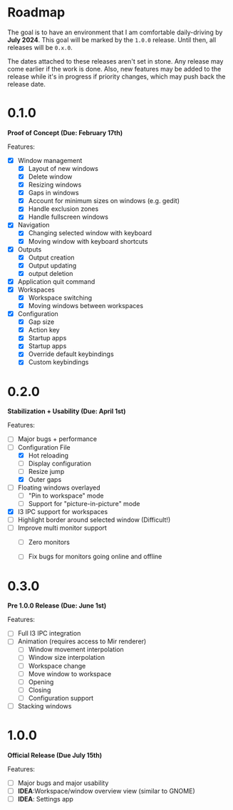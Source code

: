 # Roadmap
The goal is to have an environment that I am comfortable daily-driving by **July 2024**.
This goal will be marked by the `1.0.0` release. Until then, all releases will be
`0.x.0`.

The dates attached to these releases aren't set in stone. Any release may come
earlier if the work is done. Also, new features may be added to the release while it's
in progress if priority changes, which may push back the release date.

# 0.1.0
**Proof of Concept (Due: February 17th)**

Features:
- [x] Window management
  - [x] Layout of new windows
  - [x] Delete window
  - [x] Resizing windows
  - [x] Gaps in windows
  - [x] Account for minimum sizes on windows (e.g. gedit)
  - [x] Handle exclusion zones
  - [x] Handle fullscreen windows
- [x] Navigation
  - [x] Changing selected window with keyboard
  - [x] Moving window with keyboard shortcuts
- [x] Outputs
  - [x] Output creation
  - [x] Output updating
  - [x] output deletion
- [x] Application quit command
- [x] Workspaces
  - [x] Workspace switching
  - [x] Moving windows between workspaces
- [x] Configuration
  - [x] Gap size
  - [x] Action key
  - [x] Startup apps
  - [x] Startup apps
  - [x] Override default keybindings
  - [x] Custom keybindings

# 0.2.0
**Stabilization + Usability (Due: April 1st)**

Features:
- [ ] Major bugs + performance
- [ ] Configuration File
    - [x] Hot reloading
    - [ ] Display configuration
    - [ ] Resize jump
    - [x] Outer gaps
- [ ] Floating windows overlayed
  - [ ] "Pin to workspace" mode
  - [ ] Support for "picture-in-picture" mode
- [x] I3 IPC support for workspaces
- [ ] Highlight border around selected window (Difficult!)
- [ ] Improve multi monitor support
  - [ ] Zero monitors
  - [ ] Fix bugs for monitors going online and offline


# 0.3.0
**Pre 1.0.0 Release (Due: June 1st)**

Features:
- [ ] Full I3 IPC integration
- [ ] Animation (requires access to Mir renderer)
  - [ ] Window movement interpolation
  - [ ] Window size interpolation
  - [ ] Workspace change
  - [ ] Move window to workspace
  - [ ] Opening
  - [ ] Closing
  - [ ] Configuration support
- [ ] Stacking windows

# 1.0.0
**Official Release (Due July 15th)**

Features:
- [ ] Major bugs and major usability
- [ ] **IDEA**:Workspace/window overview view (similar to GNOME)
- [ ] **IDEA**: Settings app
